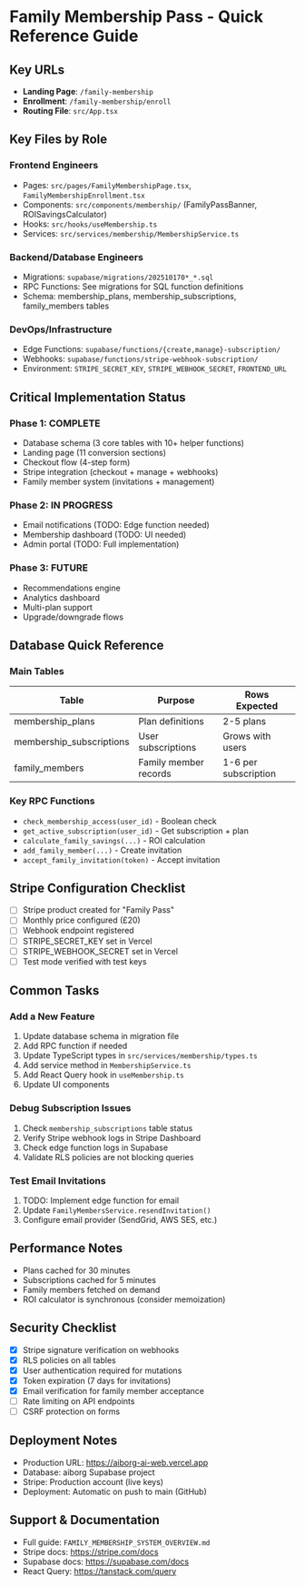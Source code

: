 # Family Membership Pass - Quick Reference Guide

## Key URLs
- **Landing Page**: `/family-membership`
- **Enrollment**: `/family-membership/enroll`
- **Routing File**: `src/App.tsx`

## Key Files by Role

### Frontend Engineers
- Pages: `src/pages/FamilyMembershipPage.tsx`, `FamilyMembershipEnrollment.tsx`
- Components: `src/components/membership/` (FamilyPassBanner, ROISavingsCalculator)
- Hooks: `src/hooks/useMembership.ts`
- Services: `src/services/membership/MembershipService.ts`

### Backend/Database Engineers
- Migrations: `supabase/migrations/202510170*_*.sql`
- RPC Functions: See migrations for SQL function definitions
- Schema: membership_plans, membership_subscriptions, family_members tables

### DevOps/Infrastructure
- Edge Functions: `supabase/functions/{create,manage}-subscription/`
- Webhooks: `supabase/functions/stripe-webhook-subscription/`
- Environment: `STRIPE_SECRET_KEY`, `STRIPE_WEBHOOK_SECRET`, `FRONTEND_URL`

## Critical Implementation Status

### Phase 1: COMPLETE
- Database schema (3 core tables with 10+ helper functions)
- Landing page (11 conversion sections)
- Checkout flow (4-step form)
- Stripe integration (checkout + manage + webhooks)
- Family member system (invitations + management)

### Phase 2: IN PROGRESS
- Email notifications (TODO: Edge function needed)
- Membership dashboard (TODO: UI needed)
- Admin portal (TODO: Full implementation)

### Phase 3: FUTURE
- Recommendations engine
- Analytics dashboard
- Multi-plan support
- Upgrade/downgrade flows

## Database Quick Reference

### Main Tables
| Table | Purpose | Rows Expected |
|-------|---------|---------------|
| membership_plans | Plan definitions | 2-5 plans |
| membership_subscriptions | User subscriptions | Grows with users |
| family_members | Family member records | 1-6 per subscription |

### Key RPC Functions
- `check_membership_access(user_id)` - Boolean check
- `get_active_subscription(user_id)` - Get subscription + plan
- `calculate_family_savings(...)` - ROI calculation
- `add_family_member(...)` - Create invitation
- `accept_family_invitation(token)` - Accept invitation

## Stripe Configuration Checklist

- [ ] Stripe product created for "Family Pass"
- [ ] Monthly price configured (£20)
- [ ] Webhook endpoint registered
- [ ] STRIPE_SECRET_KEY set in Vercel
- [ ] STRIPE_WEBHOOK_SECRET set in Vercel
- [ ] Test mode verified with test keys

## Common Tasks

### Add a New Feature
1. Update database schema in migration file
2. Add RPC function if needed
3. Update TypeScript types in `src/services/membership/types.ts`
4. Add service method in `MembershipService.ts`
5. Add React Query hook in `useMembership.ts`
6. Update UI components

### Debug Subscription Issues
1. Check `membership_subscriptions` table status
2. Verify Stripe webhook logs in Stripe Dashboard
3. Check edge function logs in Supabase
4. Validate RLS policies are not blocking queries

### Test Email Invitations
1. TODO: Implement edge function for email
2. Update `FamilyMembersService.resendInvitation()`
3. Configure email provider (SendGrid, AWS SES, etc.)

## Performance Notes
- Plans cached for 30 minutes
- Subscriptions cached for 5 minutes
- Family members fetched on demand
- ROI calculator is synchronous (consider memoization)

## Security Checklist
- [x] Stripe signature verification on webhooks
- [x] RLS policies on all tables
- [x] User authentication required for mutations
- [x] Token expiration (7 days for invitations)
- [x] Email verification for family member acceptance
- [ ] Rate limiting on API endpoints
- [ ] CSRF protection on forms

## Deployment Notes
- Production URL: https://aiborg-ai-web.vercel.app
- Database: aiborg Supabase project
- Stripe: Production account (live keys)
- Deployment: Automatic on push to main (GitHub)

## Support & Documentation
- Full guide: `FAMILY_MEMBERSHIP_SYSTEM_OVERVIEW.md`
- Stripe docs: https://stripe.com/docs
- Supabase docs: https://supabase.com/docs
- React Query: https://tanstack.com/query

